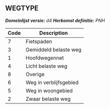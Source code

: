 ## WEGTYPE

*__Domeinlijst versie:__ d4*
*__Herkomst definitie:__ PNH*

|__Code__ |__Description__	|
|	---	|	---	|
| 7 | Fietspaden |
| 3 | Gemiddeld belaste weg |
| 1 | Hoofdwegennet |
| 4 | Licht belaste weg |
| 8 | Overige |
| 6 | Weg in verblijfsgebied |
| 5 | Weg in woongebied |
| 2 | Zwaar belaste weg |
